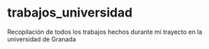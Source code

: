 trabajos_universidad
====================

Recopilación de todos los trabajos hechos durante mi trayecto en la universidad de Granada
